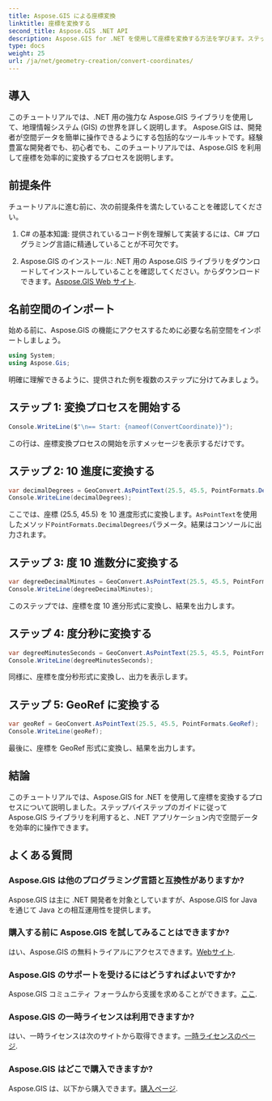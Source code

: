 ```yaml
---
title: Aspose.GIS による座標変換
linktitle: 座標を変換する
second_title: Aspose.GIS .NET API
description: Aspose.GIS for .NET を使用して座標を変換する方法を学びます。ステップバイステップのガイド、前提条件、および FAQ が提供されます。
type: docs
weight: 25
url: /ja/net/geometry-creation/convert-coordinates/
---
```

## 導入
このチュートリアルでは、.NET 用の強力な Aspose.GIS ライブラリを使用して、地理情報システム (GIS) の世界を詳しく説明します。 Aspose.GIS は、開発者が空間データを簡単に操作できるようにする包括的なツールキットです。経験豊富な開発者でも、初心者でも、このチュートリアルでは、Aspose.GIS を利用して座標を効率的に変換するプロセスを説明します。
## 前提条件
チュートリアルに進む前に、次の前提条件を満たしていることを確認してください。
1. C# の基本知識: 提供されているコード例を理解して実装するには、C# プログラミング言語に精通していることが不可欠です。
  
2.  Aspose.GIS のインストール: .NET 用の Aspose.GIS ライブラリをダウンロードしてインストールしていることを確認してください。からダウンロードできます。[Aspose.GIS Web サイト](https://releases.aspose.com/gis/net/).

## 名前空間のインポート
始める前に、Aspose.GIS の機能にアクセスするために必要な名前空間をインポートしましょう。
```csharp
using System;
using Aspose.Gis;
```

明確に理解できるように、提供された例を複数のステップに分けてみましょう。
## ステップ 1: 変換プロセスを開始する
```csharp
Console.WriteLine($"\n== Start: {nameof(ConvertCoordinate)}");
```
この行は、座標変換プロセスの開始を示すメッセージを表示するだけです。
## ステップ 2: 10 進度に変換する
```csharp
var decimalDegrees = GeoConvert.AsPointText(25.5, 45.5, PointFormats.DecimalDegrees);
Console.WriteLine(decimalDegrees);
```
ここでは、座標 (25.5, 45.5) を 10 進度形式に変換します。`AsPointText`を使用したメソッド`PointFormats.DecimalDegrees`パラメータ。結果はコンソールに出力されます。
## ステップ 3: 度 10 進数分に変換する
```csharp
var degreeDecimalMinutes = GeoConvert.AsPointText(25.5, 45.5, PointFormats.DegreeDecimalMinutes);
Console.WriteLine(degreeDecimalMinutes);
```
このステップでは、座標を度 10 進分形式に変換し、結果を出力します。
## ステップ 4: 度分秒に変換する
```csharp
var degreeMinutesSeconds = GeoConvert.AsPointText(25.5, 45.5, PointFormats.DegreeMinutesSeconds);
Console.WriteLine(degreeMinutesSeconds);
```
同様に、座標を度分秒形式に変換し、出力を表示します。
## ステップ 5: GeoRef に変換する
```csharp
var geoRef = GeoConvert.AsPointText(25.5, 45.5, PointFormats.GeoRef);
Console.WriteLine(geoRef);
```
最後に、座標を GeoRef 形式に変換し、結果を出力します。

## 結論
このチュートリアルでは、Aspose.GIS for .NET を使用して座標を変換するプロセスについて説明しました。ステップバイステップのガイドに従って Aspose.GIS ライブラリを利用すると、.NET アプリケーション内で空間データを効率的に操作できます。
## よくある質問
### Aspose.GIS は他のプログラミング言語と互換性がありますか?
Aspose.GIS は主に .NET 開発者を対象としていますが、Aspose.GIS for Java を通じて Java との相互運用性を提供します。
### 購入する前に Aspose.GIS を試してみることはできますか?
はい、Aspose.GIS の無料トライアルにアクセスできます。[Webサイト](https://releases.aspose.com/).
### Aspose.GIS のサポートを受けるにはどうすればよいですか?
 Aspose.GIS コミュニティ フォーラムから支援を求めることができます。[ここ](https://forum.aspose.com/c/gis/33).
### Aspose.GIS の一時ライセンスは利用できますか?
はい、一時ライセンスは次のサイトから取得できます。[一時ライセンスのページ](https://purchase.aspose.com/temporary-license/).
### Aspose.GIS はどこで購入できますか?
 Aspose.GIS は、以下から購入できます。[購入ページ](https://purchase.aspose.com/buy).